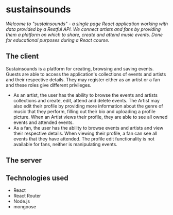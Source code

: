 # **sustainsounds**

_Welcome to "sustainsounds" - a single page React application working with data provided by a Restful API. We connect artists and fans by providing them a platform on which to share, create and attend music events. Done for educational purposes during a React course._

## The client

Sustainsounds is a platform for creating, browsing and saving events.  
Guests are able to access the application's collections of events and artists and their respective details.
They may register either as an artist or a fan and these roles give different privileges.

-   As an artist, the user has the ability to browse the events and artists collections and create, edit, attend and delete events. The Artist may also edit their profile by providing
    more information about the genre of music that they perform, filling out their bio and uploading a profile picture. When an Artist views their
    profile, they are able to see all owned events and attended events.
-   As a fan, the user has the ability to browse events and artists and view their respective details. When viewing their profile, a fan can
    see all events that they have attended. The profile edit functionality is not available for fans, neither is manipulating events.

## The server

## Technologies used

-   React
-   React Router
-   Node.js
-   mongoose
